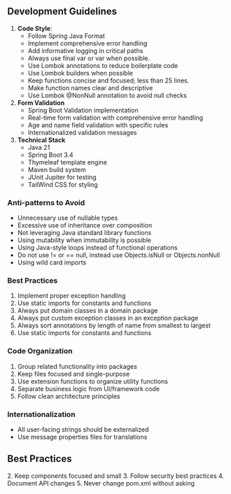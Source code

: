 ## Development Guidelines
1. **Code Style**:
   - Follow Spring Java Format
   - Implement comprehensive error handling
   - Add informative logging in critical paths
   - Always use final var or var when possible.
   - Use Lombok annotations to reduce boilerplate code
   - Use Lombok builders when possible
   - Keep functions concise and focused; less than 25 lines.
   - Make function names clear and descriptive
   - Use Lombok @NonNull annotation to avoid null checks
2. **Form Validation**
   - Spring Boot Validation implementation
   - Real-time form validation with comprehensive error handling
   - Age and name field validation with specific rules
   - Internationalized validation messages
2. **Technical Stack**
   - Java 21
   - Spring Boot 3.4
   - Thymeleaf template engine
   - Maven build system
   - JUnit Jupiter for testing
   - TailWind CSS for styling

### Anti-patterns to Avoid
- Unnecessary use of nullable types
- Excessive use of inheritance over composition
- Not leveraging Java standard library functions
- Using mutability when immutability is possible
- Using Java-style loops instead of functional operations
- Do not use != or == null, instead use Objects.isNull or Objects.nonNull
- Using wild card imports

### Best Practices
1. Implement proper exception handling
2. Use static imports for constants and functions
3. Always put domain classes in a domain package
4. Always put custom exception classes in an exception package
5. Always sort annotations by length of name from smallest to largest
6. Use static imports for constants and functions

### Code Organization
1. Group related functionality into packages
2. Keep files focused and single-purpose
3. Use extension functions to organize utility functions
4. Separate business logic from UI/framework code
5. Follow clean architecture principles

### Internationalization
- All user-facing strings should be externalized
- Use message properties files for translations

## Best Practices

[//]: # (1. Write tests for new features)
2. Keep components focused and small
3. Follow security best practices
4. Document API changes
5. Never change pom.xml without asking